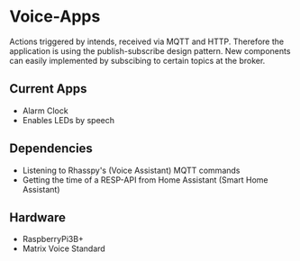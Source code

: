 # Voice-Apps
Actions triggered by intends, received via MQTT and HTTP. Therefore the application is using the publish-subscribe design pattern. New components can easily implemented by subscibing to certain topics at the broker.

## Current Apps
- Alarm Clock
- Enables LEDs by speech

## Dependencies
- Listening to Rhasspy's (Voice Assistant) MQTT commands
- Getting the time of a RESP-API from Home Assistant (Smart Home Assistant)

## Hardware
- RaspberryPi3B+
- Matrix Voice Standard
